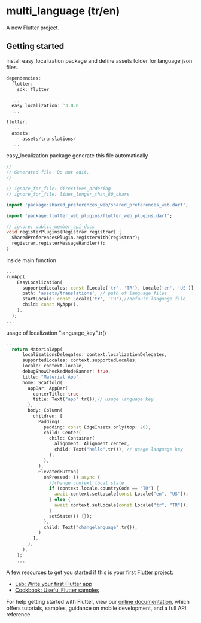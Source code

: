# multi_language (tr/en)

A new Flutter project.

## Getting started

install easy_localization package and define assets folder for language json files.

```Dart
dependencies:
  flutter:
    sdk: flutter

  ...
  easy_localization: ^3.0.0
  ...

flutter:
  ...
  assets:
    - assets/translations/
  ...


```

easy_localization package generate this file automatically

```Dart
//
// Generated file. Do not edit.
//

// ignore_for_file: directives_ordering
// ignore_for_file: lines_longer_than_80_chars

import 'package:shared_preferences_web/shared_preferences_web.dart';

import 'package:flutter_web_plugins/flutter_web_plugins.dart';

// ignore: public_member_api_docs
void registerPlugins(Registrar registrar) {
  SharedPreferencesPlugin.registerWith(registrar);
  registrar.registerMessageHandler();
}

```

inside main function

```Dart
...
runApp(
    EasyLocalization(
      supportedLocales: const [Locale('tr', 'TR'), Locale('en', 'US')], //language list
      path: 'assets/translations', // path of language files
      startLocale: const Locale('tr', 'TR'),//default language file
      child: const MyApp(),
    ),
  );
...

```

usage of localization "language_key".tr()

```Dart
...
  return MaterialApp(
      localizationsDelegates: context.localizationDelegates,
      supportedLocales: context.supportedLocales,
      locale: context.locale,
      debugShowCheckedModeBanner: true,
      title: "Material App",
      home: Scaffold(
        appBar: AppBar(
          centerTitle: true,
          title: Text("app".tr()),// usage language key
        ),
        body: Column(
          children: [
            Padding(
              padding: const EdgeInsets.only(top: 20),
              child: Center(
                child: Container(
                  alignment: Alignment.center,
                  child: Text("hello".tr()), // usage language key
                ),
              ),
            ),
            ElevatedButton(
              onPressed: () async {
                //change context local state
                if (context.locale.countryCode == "TR") {
                  await context.setLocale(const Locale("en", "US"));
                } else {
                  await context.setLocale(const Locale("tr", "TR"));
                }
                setState(() {});
              },
              child: Text("changelanguage".tr()),
            )
          ],
        ),
      ),
    );
    ...
```

A few resources to get you started if this is your first Flutter project:

- [Lab: Write your first Flutter app](https://flutter.dev/docs/get-started/codelab)
- [Cookbook: Useful Flutter samples](https://flutter.dev/docs/cookbook)

For help getting started with Flutter, view our
[online documentation](https://flutter.dev/docs), which offers tutorials,
samples, guidance on mobile development, and a full API reference.

